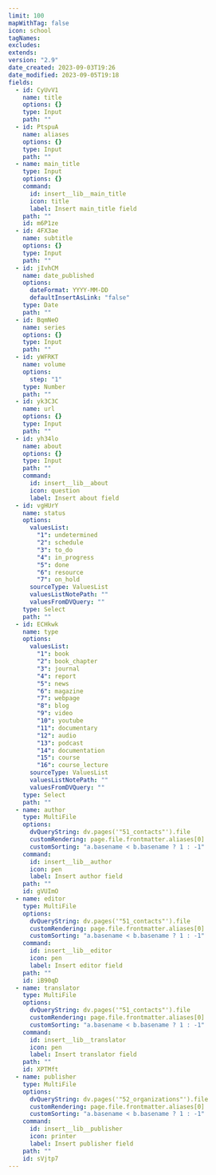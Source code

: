 ```yaml
---
limit: 100
mapWithTag: false
icon: school
tagNames:
excludes:
extends:
version: "2.9"
date_created: 2023-09-03T19:26
date_modified: 2023-09-05T19:18
fields:
  - id: CyUvV1
    name: title
    options: {}
    type: Input
    path: ""
  - id: PtspuA
    name: aliases
    options: {}
    type: Input
    path: ""
  - name: main_title
    type: Input
    options: {}
    command:
      id: insert__lib__main_title
      icon: title
      label: Insert main_title field
    path: ""
    id: m6P1ze
  - id: 4FX3ae
    name: subtitle
    options: {}
    type: Input
    path: ""
  - id: jIvhCM
    name: date_published
    options:
      dateFormat: YYYY-MM-DD
      defaultInsertAsLink: "false"
    type: Date
    path: ""
  - id: BqmNeO
    name: series
    options: {}
    type: Input
    path: ""
  - id: yWFRKT
    name: volume
    options:
      step: "1"
    type: Number
    path: ""
  - id: yk3C3C
    name: url
    options: {}
    type: Input
    path: ""
  - id: yh34lo
    name: about
    options: {}
    type: Input
    path: ""
    command:
      id: insert__lib__about
      icon: question
      label: Insert about field
  - id: vgHUrY
    name: status
    options:
      valuesList:
        "1": undetermined
        "2": schedule
        "3": to_do
        "4": in_progress
        "5": done
        "6": resource
        "7": on_hold
      sourceType: ValuesList
      valuesListNotePath: ""
      valuesFromDVQuery: ""
    type: Select
    path: ""
  - id: ECHkwk
    name: type
    options:
      valuesList:
        "1": book
        "2": book_chapter
        "3": journal
        "4": report
        "5": news
        "6": magazine
        "7": webpage
        "8": blog
        "9": video
        "10": youtube
        "11": documentary
        "12": audio
        "13": podcast
        "14": documentation
        "15": course
        "16": course_lecture
      sourceType: ValuesList
      valuesListNotePath: ""
      valuesFromDVQuery: ""
    type: Select
    path: ""
  - name: author
    type: MultiFile
    options:
      dvQueryString: dv.pages('"51_contacts"').file
      customRendering: page.file.frontmatter.aliases[0]
      customSorting: "a.basename < b.basename ? 1 : -1"
    command:
      id: insert__lib__author
      icon: pen
      label: Insert author field
    path: ""
    id: gVUImO
  - name: editor
    type: MultiFile
    options:
      dvQueryString: dv.pages('"51_contacts"').file
      customRendering: page.file.frontmatter.aliases[0]
      customSorting: "a.basename < b.basename ? 1 : -1"
    command:
      id: insert__lib__editor
      icon: pen
      label: Insert editor field
    path: ""
    id: iB90qD
  - name: translator
    type: MultiFile
    options:
      dvQueryString: dv.pages('"51_contacts"').file
      customRendering: page.file.frontmatter.aliases[0]
      customSorting: "a.basename < b.basename ? 1 : -1"
    command:
      id: insert__lib__translator
      icon: pen
      label: Insert translator field
    path: ""
    id: XPTMft
  - name: publisher
    type: MultiFile
    options:
      dvQueryString: dv.pages('"52_organizations"').file
      customRendering: page.file.frontmatter.aliases[0]
      customSorting: "a.basename < b.basename ? 1 : -1"
    command:
      id: insert__lib__publisher
      icon: printer
      label: Insert publisher field
    path: ""
    id: sVjtp7
---
```

